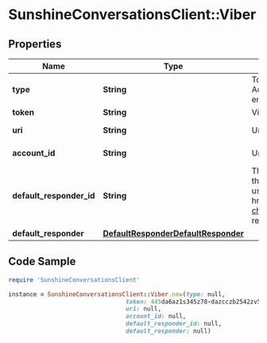# SunshineConversationsClient::Viber

## Properties

Name | Type | Description | Notes
------------ | ------------- | ------------- | -------------
**type** | **String** | To configure a Viber integration, acquire the Viber Public Account token from the user and call the Create Integration endpoint.  | [optional] [default to &#39;viber&#39;]
**token** | **String** | Viber Public Account token. | 
**uri** | **String** | Unique URI of the Viber account. | [optional] [readonly] 
**account_id** | **String** | Unique ID of the Viber account. | [optional] [readonly] 
**default_responder_id** | **String** | The default responder ID for the integration. This is the ID of the responder that will be used to send messages to the user. For more information, refer to &lt;a href&#x3D;\&quot;https://docs.smooch.io/guide/switchboard/#per-channel-default-responder\&quot;&gt;Per-channel default responder&lt;/a&gt; guide.  | [optional] 
**default_responder** | [**DefaultResponderDefaultResponder**](DefaultResponderDefaultResponder.md) |  | [optional] 

## Code Sample

```ruby
require 'SunshineConversationsClient'

instance = SunshineConversationsClient::Viber.new(type: null,
                                 token: 445da6az1s345z78-dazcczb2542zv51a-e0vc5fva17480im9,
                                 uri: null,
                                 account_id: null,
                                 default_responder_id: null,
                                 default_responder: null)
```


